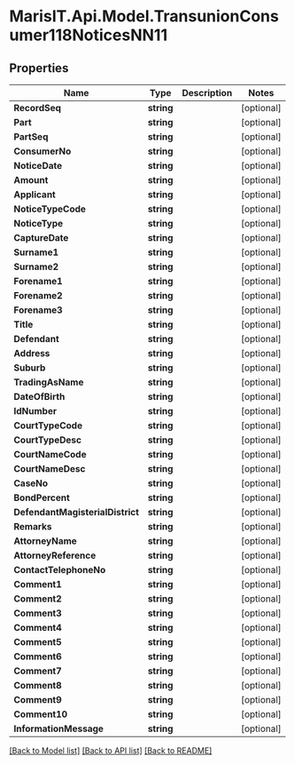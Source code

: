 
# MarisIT.Api.Model.TransunionConsumer118NoticesNN11

## Properties

Name | Type | Description | Notes
------------ | ------------- | ------------- | -------------
**RecordSeq** | **string** |  | [optional] 
**Part** | **string** |  | [optional] 
**PartSeq** | **string** |  | [optional] 
**ConsumerNo** | **string** |  | [optional] 
**NoticeDate** | **string** |  | [optional] 
**Amount** | **string** |  | [optional] 
**Applicant** | **string** |  | [optional] 
**NoticeTypeCode** | **string** |  | [optional] 
**NoticeType** | **string** |  | [optional] 
**CaptureDate** | **string** |  | [optional] 
**Surname1** | **string** |  | [optional] 
**Surname2** | **string** |  | [optional] 
**Forename1** | **string** |  | [optional] 
**Forename2** | **string** |  | [optional] 
**Forename3** | **string** |  | [optional] 
**Title** | **string** |  | [optional] 
**Defendant** | **string** |  | [optional] 
**Address** | **string** |  | [optional] 
**Suburb** | **string** |  | [optional] 
**TradingAsName** | **string** |  | [optional] 
**DateOfBirth** | **string** |  | [optional] 
**IdNumber** | **string** |  | [optional] 
**CourtTypeCode** | **string** |  | [optional] 
**CourtTypeDesc** | **string** |  | [optional] 
**CourtNameCode** | **string** |  | [optional] 
**CourtNameDesc** | **string** |  | [optional] 
**CaseNo** | **string** |  | [optional] 
**BondPercent** | **string** |  | [optional] 
**DefendantMagisterialDistrict** | **string** |  | [optional] 
**Remarks** | **string** |  | [optional] 
**AttorneyName** | **string** |  | [optional] 
**AttorneyReference** | **string** |  | [optional] 
**ContactTelephoneNo** | **string** |  | [optional] 
**Comment1** | **string** |  | [optional] 
**Comment2** | **string** |  | [optional] 
**Comment3** | **string** |  | [optional] 
**Comment4** | **string** |  | [optional] 
**Comment5** | **string** |  | [optional] 
**Comment6** | **string** |  | [optional] 
**Comment7** | **string** |  | [optional] 
**Comment8** | **string** |  | [optional] 
**Comment9** | **string** |  | [optional] 
**Comment10** | **string** |  | [optional] 
**InformationMessage** | **string** |  | [optional] 

[[Back to Model list]](../README.md#documentation-for-models)
[[Back to API list]](../README.md#documentation-for-api-endpoints)
[[Back to README]](../README.md)

